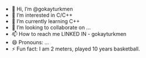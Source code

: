 - 👋 Hi, I’m @gokayturkmen
- 👀 I’m interested in C/C++
- 🌱 I’m currently learning C++
- 💞️ I’m looking to collaborate on ...
- 📫 How to reach me LINKED IN - gokayturkmen
- 😄 Pronouns: ...
- ⚡ Fun fact: I am 2 meters, played 10 years basketball.

<!---
gokayturkmen/gokayturkmen is a ✨ special ✨ repository because its `README.md` (this file) appears on your GitHub profile.
You can click the Preview link to take a look at your changes.
--->
